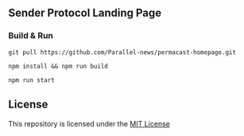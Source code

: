 ## Sender Protocol Landing Page

### Build & Run

```console
git pull https://github.com/Parallel-news/permacast-homepage.git

npm install && npm run build

npm run start

```

## License
This repository is licensed under the [MIT License](./LICENSE)
